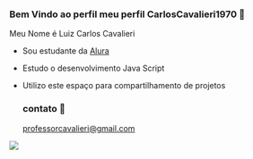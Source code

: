 ### Bem Vindo ao perfil meu perfil CarlosCavalieri1970 💙
Meu Nome é Luiz Carlos Cavalieri

- Sou estudante da [Alura](htpps://alura.com.br)
- Estudo o desenvolvimento Java Script
- Utilizo este espaço para compartilhamento de projetos
  
  ### contato 📧
  professorcavalieri@gmail.com

![](https://tenor.com/pt-BR/view/contact-me-email-me-text-me-send-a-letter-communicate-gif-25501467)
